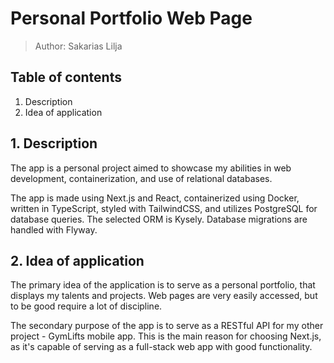 # Personal Portfolio Web Page
> Author: Sakarias Lilja

## Table of contents
1. Description
1. Idea of application

## 1. Description
The app is a personal project aimed to showcase my abilities in web development, containerization, and use of relational databases.

The app is made using Next.js and React, containerized using Docker, written in TypeScript, styled with TailwindCSS, and utilizes PostgreSQL for database queries. The selected ORM is Kysely. Database migrations are handled with Flyway.

## 2. Idea of application
The primary idea of the application is to serve as a personal portfolio, that displays my talents and projects. Web pages are very easily accessed, but to be good require a lot of discipline. 

The secondary purpose of the app is to serve as a RESTful API for my other project - GymLifts mobile app. This is the main reason for choosing Next.js, as it's capable of serving as a full-stack web app with good functionality.